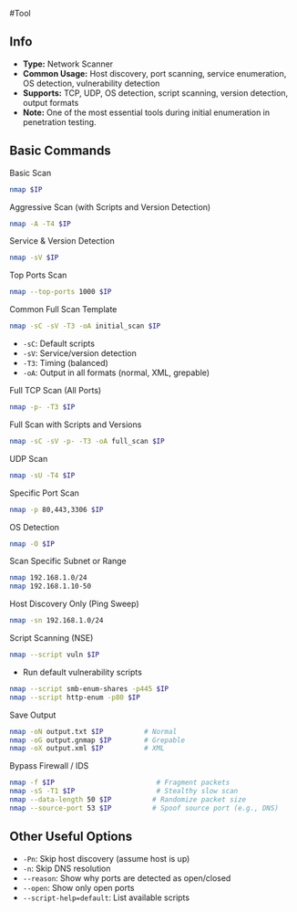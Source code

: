 #Tool 
## Info

- **Type:** Network Scanner
- **Common Usage:** Host discovery, port scanning, service enumeration, OS detection, vulnerability detection
- **Supports:** TCP, UDP, OS detection, script scanning, version detection, output formats
- **Note:** One of the most essential tools during initial enumeration in penetration testing.

## Basic Commands

Basic Scan
```bash
nmap $IP
```

Aggressive Scan (with Scripts and Version Detection)
```bash
nmap -A -T4 $IP
```

Service & Version Detection
```bash
nmap -sV $IP
```

Top Ports Scan
```bash
nmap --top-ports 1000 $IP
```

Common Full Scan Template
```bash
nmap -sC -sV -T3 -oA initial_scan $IP
```

- `-sC`: Default scripts
- `-sV`: Service/version detection
- `-T3`: Timing (balanced)
- `-oA`: Output in all formats (normal, XML, grepable)

Full TCP Scan (All Ports)
```bash
nmap -p- -T3 $IP
```

Full Scan with Scripts and Versions
```bash
nmap -sC -sV -p- -T3 -oA full_scan $IP
```

UDP Scan
```bash
nmap -sU -T4 $IP
```

Specific Port Scan
```bash
nmap -p 80,443,3306 $IP
```

OS Detection
```bash
nmap -O $IP
```

Scan Specific Subnet or Range
```bash
nmap 192.168.1.0/24
nmap 192.168.1.10-50
```

Host Discovery Only (Ping Sweep)
```bash
nmap -sn 192.168.1.0/24
```

Script Scanning (NSE)
```bash
nmap --script vuln $IP
```

- Run default vulnerability scripts

```bash
nmap --script smb-enum-shares -p445 $IP
nmap --script http-enum -p80 $IP
```

Save Output
```bash
nmap -oN output.txt $IP          # Normal
nmap -oG output.gnmap $IP        # Grepable
nmap -oX output.xml $IP          # XML
```

Bypass Firewall / IDS
```bash
nmap -f $IP                         # Fragment packets
nmap -sS -T1 $IP                    # Stealthy slow scan
nmap --data-length 50 $IP          # Randomize packet size
nmap --source-port 53 $IP          # Spoof source port (e.g., DNS)
```

## Other Useful Options

- `-Pn`: Skip host discovery (assume host is up)
- `-n`: Skip DNS resolution
- `--reason`: Show why ports are detected as open/closed
- `--open`: Show only open ports
- `--script-help=default`: List available scripts

